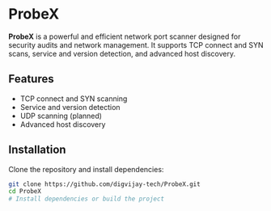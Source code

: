 # ProbeX

**ProbeX** is a powerful and efficient network port scanner designed for security audits and network management. It supports TCP connect and SYN scans, service and version detection, and advanced host discovery.

## Features
- TCP connect and SYN scanning
- Service and version detection
- UDP scanning (planned)
- Advanced host discovery

## Installation

Clone the repository and install dependencies:

```bash
git clone https://github.com/digvijay-tech/ProbeX.git
cd ProbeX
# Install dependencies or build the project

